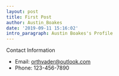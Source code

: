 ```yaml
---
layout: post
title: First Post
author: Austin_Boakes
date: '2019-09-11 15:16:02'
intro_paragraph: Austin Boakes's Profile
---
```

Contact Information

* Email: orthvader@outlook.com 
* Phone: 123-456-7890

